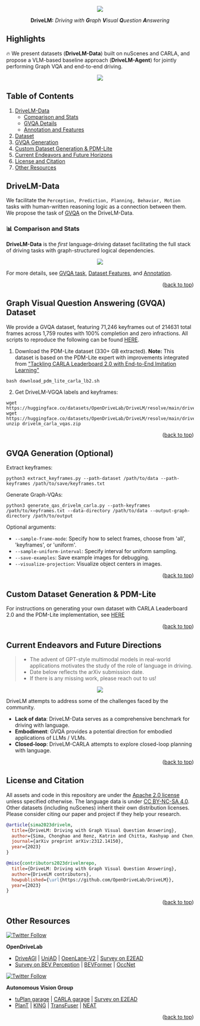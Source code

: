 <div id="top" align="center">

<p align="center">
  <img src="assets/images/repo/title_v2.jpg">
</p>
    
**DriveLM:** *Driving with **G**raph **V**isual **Q**uestion **A**nswering*

</div>

## Highlights
 
🔥 We present datasets (**DriveLM-Data**) built on nuScenes and CARLA, and propose a VLM-based baseline approach (**DriveLM-Agent**) for jointly performing Graph VQA and end-to-end driving.

<!-- 🔥 **The key insight** is that with our proposed suite, we obtain a suitable proxy task to mimic the human reasoning process during driving.  -->

<p align="center">
  <img src="assets/images/repo/drivelm_teaser.jpg">
</p>

## Table of Contents
1. [DriveLM-Data](#drivelmdata)
   - [Comparison and Stats](#comparison)
   - [GVQA Details](docs/gvqa.md)
   - [Annotation and Features](docs/data_details.md)
2. [Dataset](#dataset)
3. [GVQA Generation](#gvqa_generation)
4. [Custom Dataset Generation & PDM-Lite](#custom_dataset_and_pdm_lite)
5. [Current Endeavors and Future Horizons](#timeline)
7. [License and Citation](#licenseandcitation)
8. [Other Resources](#otherresources)

## DriveLM-Data <a name="drivelmdata"></a>

We facilitate the `Perception, Prediction, Planning, Behavior, Motion` tasks with human-written reasoning logic as a connection between them. We propose the task of [GVQA](docs/gvqa.md) on the DriveLM-Data. 

### 📊 Comparison and Stats <a name="comparison"></a>
**DriveLM-Data** is the *first* language-driving dataset facilitating the full stack of driving tasks with graph-structured logical dependencies.

<p align="center">
  <img src="assets/images/repo/paper_data_comp.png">
</p>

For more details, see [GVQA task](docs/gvqa.md), [Dataset Features](docs/data_details.md/#features), and [Annotation](docs/data_details.md/#annotation).

<p align="right">(<a href="#top">back to top</a>)</p>

## Graph Visual Question Answering (GVQA) Dataset <a name="dataset"></a>
We provide a GVQA dataset, featuring 71,246 keyframes out of 214631 total frames across 1,759 routes with 100% completion and zero infractions. All scripts to reproduce the following can be found [HERE](vqa_dataset).

1. Download the PDM-Lite dataset (330+ GB extracted).
  **Note:** This dataset is based on the PDM-Lite expert with improvements integrated from ["Tackling CARLA Leaderboard 2.0 with
End-to-End Imitation Learning"](https://kashyap7x.github.io/assets/pdf/students/Zimmerlin2024.pdf)
```
bash download_pdm_lite_carla_lb2.sh
```
2. Get DriveLM-VGQA labels and keyframes:
```
wget https://huggingface.co/datasets/OpenDriveLab/DriveLM/resolve/main/drivelm_carla_keyframes.txt
wget https://huggingface.co/datasets/OpenDriveLab/DriveLM/resolve/main/drivelm_carla_vqas.zip
unzip drivelm_carla_vqas.zip
```

<p align="right">(<a href="#top">back to top</a>)</p>
  
## GVQA Generation (Optional) <a name="gvqa_generation"></a>

Extract keyframes:
```
python3 extract_keyframes.py --path-dataset /path/to/data --path-keyframes /path/to/save/keyframes.txt
```

Generate Graph-VQAs:
```
python3 generate_qas_drivelm_carla.py --path-keyframes /path/to/keyframes.txt --data-directory /path/to/data --output-graph-directory /path/to/output
```

Optional arguments:
- ```--sample-frame-mode```: Specify how to select frames, choose from 'all', 'keyframes', or 'uniform'.
- ```--sample-uniform-interval```: Specify interval for uniform sampling.
- ```--save-examples```: Save example images for debugging.
- ```--visualize-projection```: Visualize object centers in images.

<p align="right">(<a href="#top">back to top</a>)</p>

## Custom Dataset Generation & PDM-Lite <a name="custom_dataset_and_pdm_lite"></a>

For instructions on generating your own dataset with CARLA Leaderboard 2.0 and the PDM-Lite implementation, see [HERE](pdm_lite)

<p align="right">(<a href="#top">back to top</a>)</p>

## Current Endeavors and Future Directions  <a name="timeline"></a>
> - The advent of GPT-style multimodal models in real-world applications motivates the study of the role of language in driving.
> - Date below reflects the arXiv submission date.
> - If there is any missing work, please reach out to us!

<p align="center">
  <img src="assets/images/repo/drivelm_timeline_v3.jpg">
</p>

DriveLM attempts to address some of the challenges faced by the community.

- **Lack of data**: DriveLM-Data serves as a comprehensive benchmark for driving with language.
- **Embodiment**: GVQA provides a potential direction for embodied applications of LLMs / VLMs.
- **Closed-loop**: DriveLM-CARLA attempts to explore closed-loop planning with language.

<p align="right">(<a href="#top">back to top</a>)</p>

## License and Citation <a name="licenseandcitation"></a>
All assets and code in this repository are under the [Apache 2.0 license](./LICENSE) unless specified otherwise. The language data is under [CC BY-NC-SA 4.0](https://creativecommons.org/licenses/by-nc-sa/4.0/). Other datasets (including nuScenes) inherit their own distribution licenses. Please consider citing our paper and project if they help your research.

```BibTeX
@article{sima2023drivelm,
  title={DriveLM: Driving with Graph Visual Question Answering},
  author={Sima, Chonghao and Renz, Katrin and Chitta, Kashyap and Chen, Li and Zhang, Hanxue and Xie, Chengen and Luo, Ping and Geiger, Andreas and Li, Hongyang},
  journal={arXiv preprint arXiv:2312.14150},
  year={2023}
}
```

```BibTeX
@misc{contributors2023drivelmrepo,
  title={DriveLM: Driving with Graph Visual Question Answering},
  author={DriveLM contributors},
  howpublished={\url{https://github.com/OpenDriveLab/DriveLM}},
  year={2023}
}
```

<p align="right">(<a href="#top">back to top</a>)</p>

## Other Resources <a name="otherresources"></a>
<a href="https://twitter.com/OpenDriveLab" target="_blank">
    <img alt="Twitter Follow" src="https://img.shields.io/twitter/follow/OpenDriveLab?style=social&color=brightgreen&logo=twitter" />
  </a>

<!-- <a href="https://opendrivelab.com" target="_blank">
  <img src="https://img.shields.io/badge/contact%40opendrivelab.com-white?style=social&logo=gmail">
</a> -->

<!--
 [![Page Views Count](https://badges.toozhao.com/badges/01H9CR01K73G1S0AKDMF1ABC73/blue.svg)](https://badges.toozhao.com/stats/01H9CR01K73G1S0AKDMF1ABC73 "Get your own page views count badge on badges.toozhao.com")
-->

**OpenDriveLab**
- [DriveAGI](https://github.com/OpenDriveLab/DriveAGI) | [UniAD](https://github.com/OpenDriveLab/UniAD) | [OpenLane-V2](https://github.com/OpenDriveLab/OpenLane-V2) | [Survey on E2EAD](https://github.com/OpenDriveLab/End-to-end-Autonomous-Driving)
- [Survey on BEV Perception](https://github.com/OpenDriveLab/BEVPerception-Survey-Recipe) | [BEVFormer](https://github.com/fundamentalvision/BEVFormer) | [OccNet](https://github.com/OpenDriveLab/OccNet)

<a href="https://twitter.com/AutoVisionGroup" target="_blank">
    <img alt="Twitter Follow" src="https://img.shields.io/twitter/follow/Awesome Vision Group?style=social&color=brightgreen&logo=twitter" />
  </a>

**Autonomous Vision Group**
- [tuPlan garage](https://github.com/autonomousvision/tuplan_garage) | [CARLA garage](https://github.com/autonomousvision/carla_garage) | [Survey on E2EAD](https://github.com/OpenDriveLab/End-to-end-Autonomous-Driving)
- [PlanT](https://github.com/autonomousvision/plant) | [KING](https://github.com/autonomousvision/king) | [TransFuser](https://github.com/autonomousvision/transfuser) | [NEAT](https://github.com/autonomousvision/neat)

<p align="right">(<a href="#top">back to top</a>)</p>
